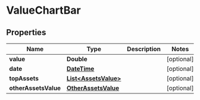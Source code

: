 
# ValueChartBar

## Properties
Name | Type | Description | Notes
------------ | ------------- | ------------- | -------------
**value** | **Double** |  |  [optional]
**date** | [**DateTime**](DateTime.md) |  |  [optional]
**topAssets** | [**List&lt;AssetsValue&gt;**](AssetsValue.md) |  |  [optional]
**otherAssetsValue** | [**OtherAssetsValue**](OtherAssetsValue.md) |  |  [optional]



